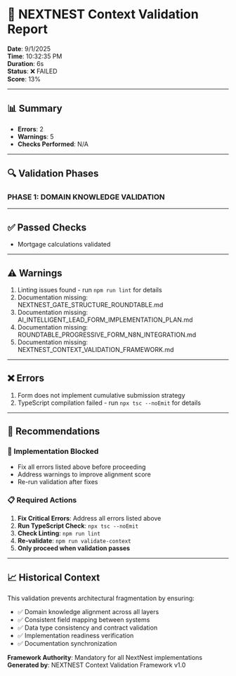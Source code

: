 # 🎯 NEXTNEST Context Validation Report

**Date**: 9/1/2025  
**Time**: 10:32:35 PM  
**Duration**: 6s  
**Status**: ❌ FAILED  
**Score**: 13%  

---

## 📊 Summary

- **Errors**: 2
- **Warnings**: 5  
- **Checks Performed**: N/A

---

## 🔍 Validation Phases

### PHASE 1: DOMAIN KNOWLEDGE VALIDATION

---

## ✅ Passed Checks

- Mortgage calculations validated

---

## ⚠️ Warnings

1. Linting issues found - run `npm run lint` for details
2. Documentation missing: NEXTNEST_GATE_STRUCTURE_ROUNDTABLE.md
3. Documentation missing: AI_INTELLIGENT_LEAD_FORM_IMPLEMENTATION_PLAN.md
4. Documentation missing: ROUNDTABLE_PROGRESSIVE_FORM_N8N_INTEGRATION.md
5. Documentation missing: NEXTNEST_CONTEXT_VALIDATION_FRAMEWORK.md

---

## ❌ Errors

1. Form does not implement cumulative submission strategy
2. TypeScript compilation failed - run `npx tsc --noEmit` for details

---

## 🎯 Recommendations

### 🛑 Implementation Blocked
- Fix all errors listed above before proceeding
- Address warnings to improve alignment score
- Re-run validation after fixes

### 📋 Required Actions
1. **Fix Critical Errors**: Address all errors listed above
2. **Run TypeScript Check**: `npx tsc --noEmit`  
3. **Check Linting**: `npm run lint`
4. **Re-validate**: `npm run validate-context`
5. **Only proceed when validation passes**

---

## 📈 Historical Context

This validation prevents architectural fragmentation by ensuring:
- ✅ Domain knowledge alignment across all layers
- ✅ Consistent field mapping between systems  
- ✅ Data type consistency and contract validation
- ✅ Implementation readiness verification
- ✅ Documentation synchronization

**Framework Authority**: Mandatory for all NextNest implementations  
**Generated by**: NEXTNEST Context Validation Framework v1.0
